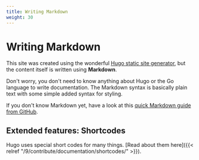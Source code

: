 ```yaml
---
title: Writing Markdown
weight: 30
---
```


# Writing Markdown

This site was created using the wonderful [Hugo static site generator](https://gohugo.io/), but the content itself is written using **Markdown**.

Don't worry, you don't need to know anything about Hugo or the Go language to write documentation. The Markdown syntax is basically plain text with some simple added syntax for styling.

If you don't know Markdown yet, have a look at this [quick Markdown guide from GitHub](https://guides.github.com/features/mastering-markdown/).

## Extended features: Shortcodes

Hugo uses special short codes for many things. [Read about them here]({{< relref "/9/contribute/documentation/shortcodes/" >}}).
